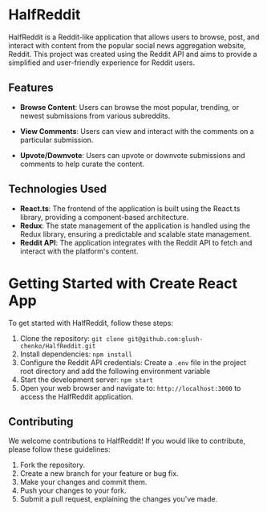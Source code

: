 # HalfReddit

HalfReddit is a Reddit-like application that allows users to browse, post, and interact with content from the popular social news aggregation website, Reddit. This project was created using the Reddit API and aims to provide a simplified and user-friendly experience for Reddit users.

## Features

- **Browse Content**: Users can browse the most popular, trending, or newest submissions from various subreddits.

- **View Comments**: Users can view and interact with the comments on a particular submission.

- **Upvote/Downvote**: Users can upvote or downvote submissions and comments to help curate the content.

## Technologies Used

- **React.ts**: The frontend of the application is built using the React.ts library, providing a component-based architecture.
- **Redux**: The state management of the application is handled using the Redux library, ensuring a predictable and scalable state management.
- **Reddit API**: The application integrates with the Reddit API to fetch and interact with the platform's content.

# Getting Started with Create React App

To get started with HalfReddit, follow these steps:

1. Clone the repository: `git clone git@github.com:glush-chenko/HalfReddit.git`
2. Install dependencies: `npm install`
3. Configure the Reddit API credentials: Create a `.env`  file in the project root directory and add the following environment variable
4. Start the development server: `npm start`
5. Open your web browser and navigate to: `http://localhost:3000` to access the HalfReddit application.

## Contributing

We welcome contributions to HalfReddit! If you would like to contribute, please follow these guidelines:

1. Fork the repository.
2. Create a new branch for your feature or bug fix.
3. Make your changes and commit them.
4. Push your changes to your fork.
5. Submit a pull request, explaining the changes you've made.


